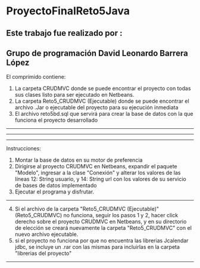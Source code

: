 # ProyectoFinalReto5Java
Este trabajo fue realizado por :
-----------------------------------------------------------------
Grupo de programación 
David Leonardo Barrera López
-----------------------------------------------------------------
El comprimido contiene:
1. La carpeta CRUDMVC donde se puede 
encontrar el proyecto con todas sus clases listo para ser 
ejecutado en Netbeans.
2. La carpeta Reto5_CRUDMVC (Ejecutable) donde se puede encontrar
el archivo .Jar o ejecutable del proyecto para su ejecución 
inmediata 
3. El archivo reto5bd.sql que servirá para crear la base de 
datos con la que funciona el proyecto desarrollado

*****************************************************************
*****************************************************************

-----------------------------------------------------------------
Instrucciones:
1. Montar la base de datos en su motor de preferencia
2. Dirigirse al proyecto CRUDMVC en Netbeans, expandir el paquete
"Modelo", ingresar a la clase "Conexión" y alterar los valores de 
las líneas 12: String usuario, y 14: String url con los valores de 
su servicio de bases de datos implementado
3. Ejecutar el programa y disfrutar.

****************************************************************** 
4. Si el archivo de la carpeta "Reto5_CRUDMVC (Ejecutable)" 
(Reto5_CRUDMVC) no funciona, seguir los pasos 1 y 2, hacer click 
derecho sobre el proyecto CRUDMVC en Netbeans, y en su directorio 
de elección se creará nuevamente la carpeta "Reto5_CRUDMVC" con el
nuevo archivo ejecutable.
5. si el proyecto no funciona por que no encuentra las librerias 
Jcalendar jdbc, se incluye un .rar con las mismas para incluirlas en 
la carpeta "librerias del proyecto"
******************************************************************

